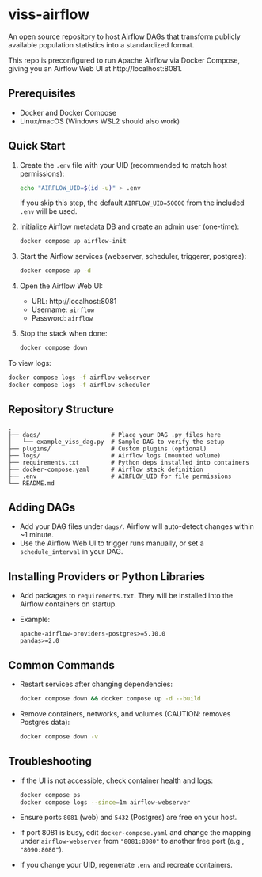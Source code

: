 # viss-airflow

An open source repository to host Airflow DAGs that transform publicly available population statistics into a standardized format.

This repo is preconfigured to run Apache Airflow via Docker Compose, giving you an Airflow Web UI at http://localhost:8081.

## Prerequisites

- Docker and Docker Compose
- Linux/macOS (Windows WSL2 should also work)

## Quick Start

1. Create the `.env` file with your UID (recommended to match host permissions):

   ```bash
   echo "AIRFLOW_UID=$(id -u)" > .env
   ```

   If you skip this step, the default `AIRFLOW_UID=50000` from the included `.env` will be used.

2. Initialize Airflow metadata DB and create an admin user (one-time):

   ```bash
   docker compose up airflow-init
   ```

3. Start the Airflow services (webserver, scheduler, triggerer, postgres):

   ```bash
   docker compose up -d
   ```

4. Open the Airflow Web UI:

   - URL: http://localhost:8081
   - Username: `airflow`
   - Password: `airflow`

5. Stop the stack when done:

   ```bash
   docker compose down
   ```

To view logs:

```bash
docker compose logs -f airflow-webserver
docker compose logs -f airflow-scheduler
```

## Repository Structure

```
.
├── dags/                    # Place your DAG .py files here
│   └── example_viss_dag.py  # Sample DAG to verify the setup
├── plugins/                 # Custom plugins (optional)
├── logs/                    # Airflow logs (mounted volume)
├── requirements.txt         # Python deps installed into containers
├── docker-compose.yaml      # Airflow stack definition
├── .env                     # AIRFLOW_UID for file permissions
└── README.md
```

## Adding DAGs

- Add your DAG files under `dags/`. Airflow will auto-detect changes within ~1 minute.
- Use the Airflow Web UI to trigger runs manually, or set a `schedule_interval` in your DAG.

## Installing Providers or Python Libraries

- Add packages to `requirements.txt`. They will be installed into the Airflow containers on startup.
- Example:

  ```
  apache-airflow-providers-postgres>=5.10.0
  pandas>=2.0
  ```

## Common Commands

- Restart services after changing dependencies:

  ```bash
  docker compose down && docker compose up -d --build
  ```

- Remove containers, networks, and volumes (CAUTION: removes Postgres data):

  ```bash
  docker compose down -v
  ```

## Troubleshooting

- If the UI is not accessible, check container health and logs:

  ```bash
  docker compose ps
  docker compose logs --since=1m airflow-webserver
  ```

- Ensure ports `8081` (web) and `5432` (Postgres) are free on your host.
- If port 8081 is busy, edit `docker-compose.yaml` and change the mapping under `airflow-webserver` from `"8081:8080"` to another free port (e.g., `"8090:8080"`).
- If you change your UID, regenerate `.env` and recreate containers.
